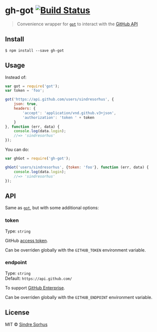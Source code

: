 # gh-got [![Build Status](https://travis-ci.org/sindresorhus/gh-got.svg?branch=master)](https://travis-ci.org/sindresorhus/gh-got)

> Convenience wrapper for [`got`](https://github.com/sindresorhus/got) to interact with the [GitHub API](https://developer.github.com/v3/)


## Install

```
$ npm install --save gh-got
```


## Usage

Instead of:

```js
var got = require('got');
var token = 'foo';

got('https://api.github.com/users/sindresorhus', {
	json: true,
	headers: {
		'accept': 'application/vnd.github.v3+json',
		'authorization': 'token ' + token
	}
}, function (err, data) {
	console.log(data.login);
	//=> 'sindresorhus'
});
```

You can do:

```js
var ghGot = require('gh-got');

ghGot('users/sindresorhus', {token: 'foo'}, function (err, data) {
	console.log(data.login);
	//=> 'sindresorhus'
});
```


## API

Same as [`got`](https://github.com/sindresorhus/got), but with some additional options:

### token

Type: `string`

GitHub [access token](https://github.com/settings/tokens/new).

Can be overriden globally with the `GITHUB_TOKEN` environment variable.

### endpoint

Type: `string`  
Default: `https://api.github.com/`

To support [GitHub Enterprise](https://enterprise.github.com).

Can be overriden globally with the `GITHUB_ENDPOINT` environment variable.


## License

MIT © [Sindre Sorhus](http://sindresorhus.com)
